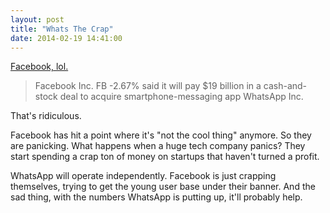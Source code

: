 ```yaml
---
layout: post
title: "Whats The Crap"
date: 2014-02-19 14:41:00
---
```


[Facebook, lol.](http://online.wsj.com/news/articles/SB10001424052702304914204579393452029288302)

> Facebook Inc. FB -2.67%  said it will pay $19 billion in a cash-and-stock deal to acquire smartphone-messaging app WhatsApp Inc.

That's ridiculous. 

Facebook has hit a point where it's "not the cool thing" anymore.  So they are panicking.  What happens when a huge tech company panics?  They start spending a crap ton of money on startups that haven't turned a profit.

WhatsApp will operate independently.  Facebook is just crapping themselves, trying to get the young user base under their banner.  And the sad thing, with the numbers WhatsApp is putting up, it'll probably help.